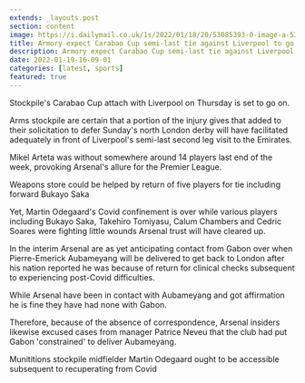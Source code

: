 ```yaml
---
extends: _layouts.post
section: content
image: https://i.dailymail.co.uk/1s/2022/01/18/20/53085393-0-image-a-53_1642538345494.jpg 
title: Armory expect Carabao Cup semi-last tie against Liverpool to go on with players set to return 
description: Armory expect Carabao Cup semi-last tie against Liverpool to go on with players set to return 
date: 2022-01-19-16-09-01 
categories: [latest, sports] 
featured: true 
--- 
```

Stockpile's Carabao Cup attach with Liverpool on Thursday is set to go on.

Arms stockpile are certain that a portion of the injury gives that added to their solicitation to defer Sunday's north London derby will have facilitated adequately in front of Liverpool's semi-last second leg visit to the Emirates.

Mikel Arteta was without somewhere around 14 players last end of the week, provoking Arsenal's allure for the Premier League.

Weapons store could be helped by return of five players for tie including forward Bukayo Saka

Yet, Martin Odegaard's Covid confinement is over while various players including Bukayo Saka, Takehiro Tomiyasu, Calum Chambers and Cedric Soares were fighting little wounds Arsenal trust will have cleared up.

In the interim Arsenal are as yet anticipating contact from Gabon over when Pierre-Emerick Aubameyang will be delivered to get back to London after his nation reported he was because of return for clinical checks subsequent to experiencing post-Covid difficulties.

While Arsenal have been in contact with Aubameyang and got affirmation he is fine they have had none with Gabon.

Therefore, because of the absence of correspondence, Arsenal insiders likewise excused cases from manager Patrice Neveu that the club had put Gabon 'constrained' to deliver Aubameyang.

Munititions stockpile midfielder Martin Odegaard ought to be accessible subsequent to recuperating from Covid